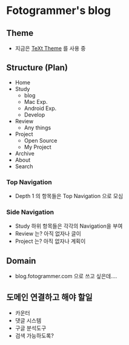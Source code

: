 # Fotogrammer's blog
## Theme 
- 지금은 [TeXt Theme](https://github.com/kitian616/jekyll-TeXt-theme) 를 사용 중

## Structure (Plan)
- Home
- Study
    - blog
    - Mac Exp.
    - Android Exp.
    - Develop
- Review
    - Any things
- Project
    - Open Source
    - My Project
- Archive
- About
- Search  
### Top Navigation
- Depth 1 의 항목들은 Top Navigation 으로 모심
### Side Navigation
- Study 하위 항목들은 각각의 Navigation을 부여
- Review 는? 아직 없자나 글이
- Project 는? 아직 없자나 계획이

## Domain
- blog.fotogrammer.com 으로 쓰고 싶은데.... 

## 도메인 연결하고 해야 할일
- 카운터
- 댓글 시스템
- 구글 분석도구
- 검색 가능하도록? 
